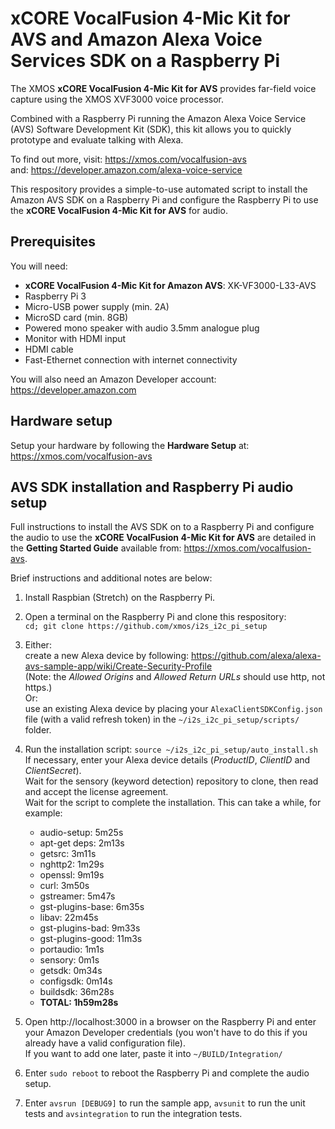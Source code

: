 # xCORE VocalFusion 4-Mic Kit for AVS and Amazon Alexa Voice Services SDK on a Raspberry Pi

The XMOS **xCORE VocalFusion 4-Mic Kit for AVS** provides far-field voice capture using the XMOS XVF3000 voice processor.

Combined with a Raspberry Pi running the Amazon Alexa Voice Service (AVS) Software Development Kit (SDK), this kit allows you to quickly prototype and evaluate talking with Alexa.

To find out more, visit: https://xmos.com/vocalfusion-avs  
and: https://developer.amazon.com/alexa-voice-service

This respository provides a simple-to-use automated script to install the Amazon AVS SDK on a Raspberry Pi and configure the Raspberry Pi to use the **xCORE VocalFusion 4-Mic Kit for AVS** for audio.

## Prerequisites
You will need:

- **xCORE VocalFusion 4-Mic Kit for Amazon AVS**: XK-VF3000-L33-AVS
- Raspberry Pi 3
- Micro-USB power supply (min. 2A)
- MicroSD card (min. 8GB)
- Powered mono speaker with audio 3.5mm analogue plug
- Monitor with HDMI input
- HDMI cable
- Fast-Ethernet connection with internet connectivity

You will also need an Amazon Developer account: https://developer.amazon.com 

## Hardware setup
Setup your hardware by following the **Hardware Setup** at: https://xmos.com/vocalfusion-avs

## AVS SDK installation and Raspberry Pi audio setup
Full instructions to install the AVS SDK on to a Raspberry Pi and configure the audio to use the **xCORE VocalFusion 4-Mic Kit for AVS** are detailed in the **Getting Started Guide** available from: https://xmos.com/vocalfusion-avs.

Brief instructions and additional notes are below:

1. Install Raspbian (Stretch) on the Raspberry Pi.

2. Open a terminal on the Raspberry Pi and clone this respository:  
`cd; git clone https://github.com/xmos/i2s_i2c_pi_setup`

3. Either:  
create a new Alexa device by following: https://github.com/alexa/alexa-avs-sample-app/wiki/Create-Security-Profile  
(Note: the *Allowed Origins* and *Allowed Return URLs* should use http, not https.)  
Or:  
use an existing Alexa device by placing your `AlexaClientSDKConfig.json` file (with a valid refresh token) in the `~/i2s_i2c_pi_setup/scripts/` folder.

4. Run the installation script: `source ~/i2s_i2c_pi_setup/auto_install.sh`  
If necessary, enter your Alexa device details (*ProductID*, *ClientID* and *ClientSecret*).  
Wait for the sensory (keyword detection) repository to clone, then read and accept the license agreement.  
Wait for the script to complete the installation. This can take a while, for example:
   - audio-setup: 5m25s
   - apt-get deps: 2m13s
   - getsrc: 3m11s
   - nghttp2: 1m29s
   - openssl: 9m19s
   - curl: 3m50s
   - gstreamer: 5m47s
   - gst-plugins-base: 6m35s
   - libav: 22m45s
   - gst-plugins-bad: 9m33s
   - gst-plugins-good: 11m3s
   - portaudio: 1m1s
   - sensory: 0m1s
   - getsdk: 0m34s
   - configsdk: 0m14s
   - buildsdk: 36m28s
   - **TOTAL: 1h59m28s**

5. Open http://localhost:3000 in a browser on the Raspberry Pi and enter your Amazon Developer credentials (you won't have to do this if you already have a valid configuration file).  
If you want to add one later, paste it into `~/BUILD/Integration/`

6. Enter `sudo reboot` to reboot the Raspberry Pi and complete the audio setup.

7. Enter `avsrun [DEBUG9]` to run the sample app, `avsunit` to run the unit tests and `avsintegration` to run the integration tests.
